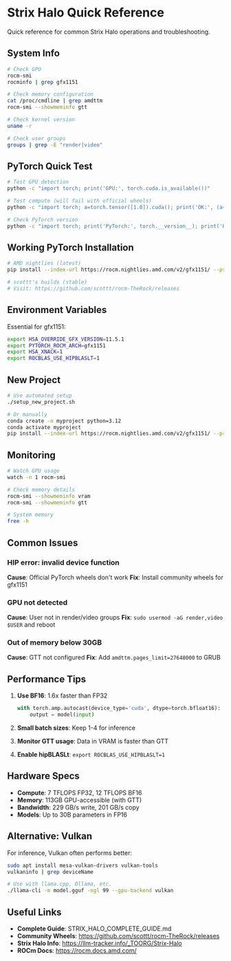 # Strix Halo Quick Reference

Quick reference for common Strix Halo operations and troubleshooting.

## System Info

```bash
# Check GPU
rocm-smi
rocminfo | grep gfx1151

# Check memory configuration
cat /proc/cmdline | grep amdttm
rocm-smi --showmeminfo gtt

# Check kernel version
uname -r

# Check user groups
groups | grep -E "render|video"
```

## PyTorch Quick Test

```bash
# Test GPU detection
python -c "import torch; print('GPU:', torch.cuda.is_available())"

# Test compute (will fail with official wheels)
python -c "import torch; a=torch.tensor([1.0]).cuda(); print('OK:', (a+1).item())"

# Check PyTorch version
python -c "import torch; print('PyTorch:', torch.__version__); print('HIP:', torch.version.hip)"
```

## Working PyTorch Installation

```bash
# AMD nightlies (latest)
pip install --index-url https://rocm.nightlies.amd.com/v2/gfx1151/ --pre torch

# scottt's builds (stable)
# Visit: https://github.com/scottt/rocm-TheRock/releases
```

## Environment Variables

Essential for gfx1151:

```bash
export HSA_OVERRIDE_GFX_VERSION=11.5.1
export PYTORCH_ROCM_ARCH=gfx1151
export HSA_XNACK=1
export ROCBLAS_USE_HIPBLASLT=1
```

## New Project

```bash
# Use automated setup
./setup_new_project.sh

# Or manually
conda create -n myproject python=3.12
conda activate myproject
pip install --index-url https://rocm.nightlies.amd.com/v2/gfx1151/ --pre torch
```

## Monitoring

```bash
# Watch GPU usage
watch -n 1 rocm-smi

# Check memory details
rocm-smi --showmeminfo vram
rocm-smi --showmeminfo gtt

# System memory
free -h
```

## Common Issues

### HIP error: invalid device function
**Cause**: Official PyTorch wheels don't work
**Fix**: Install community wheels for gfx1151

### GPU not detected
**Cause**: User not in render/video groups
**Fix**: `sudo usermod -aG render,video $USER` and reboot

### Out of memory below 30GB
**Cause**: GTT not configured
**Fix**: Add `amdttm.pages_limit=27648000` to GRUB

## Performance Tips

1. **Use BF16**: 1.6x faster than FP32
   ```python
   with torch.amp.autocast(device_type='cuda', dtype=torch.bfloat16):
       output = model(input)
   ```

2. **Small batch sizes**: Keep 1-4 for inference

3. **Monitor GTT usage**: Data in VRAM is faster than GTT

4. **Enable hipBLASLt**: `export ROCBLAS_USE_HIPBLASLT=1`

## Hardware Specs

- **Compute**: 7 TFLOPS FP32, 12 TFLOPS BF16
- **Memory**: 113GB GPU-accessible (with GTT)
- **Bandwidth**: 229 GB/s write, 201 GB/s copy
- **Models**: Up to 30B parameters in FP16

## Alternative: Vulkan

For inference, Vulkan often performs better:

```bash
sudo apt install mesa-vulkan-drivers vulkan-tools
vulkaninfo | grep deviceName

# Use with llama.cpp, Ollama, etc.
./llama-cli -m model.gguf -ngl 99 --gpu-backend vulkan
```

## Useful Links

- **Complete Guide**: STRIX_HALO_COMPLETE_GUIDE.md
- **Community Wheels**: https://github.com/scottt/rocm-TheRock/releases
- **Strix Halo Info**: https://llm-tracker.info/_TOORG/Strix-Halo
- **ROCm Docs**: https://rocm.docs.amd.com/
